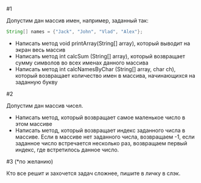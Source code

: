 #1

Допустим дан массив имен, например, заданный так:  
~~~~java  
String[] names = {"Jack", "John", "Vlad", "Alex"};  
~~~~  

- Написать метод void printArray(String[] array), который выводит на экран весь массив
- Написать метод int calcSum (String[] array), который возвращает сумму символов во всех именах данного массива
- Написать метод int calcNamesByChar (String[] array, char ch), который возвращает количество имен в массива, начинающихся на заданную букву

#2  

Допустим дан массив чисел.   
- Написать метод, который возвращает самое маленькое число в этом массиве
- Написать метод, который возвращает индекс заданного числа в массиве. Если в массиве нет заданного числа, возвращаем -1, 
если заданное число встречается несколько раз, возвращаем первый индекс, где встретилось данное число.  

#3 (*по желанию)  

Кто все решит и захочется задач сложнее, пишите в личку в слэк.
